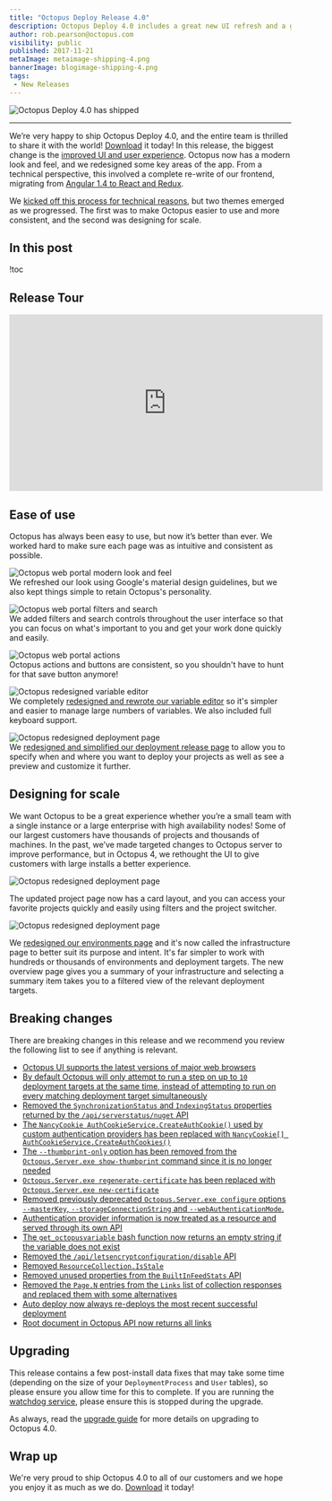 ```yaml
---
title: "Octopus Deploy Release 4.0"
description: Octopus Deploy 4.0 includes a great new UI refresh and a great user experience!
author: rob.pearson@octopus.com
visibility: public
published: 2017-11-21
metaImage: metaimage-shipping-4.png
bannerImage: blogimage-shipping-4.png
tags:
 - New Releases
---
```


![Octopus Deploy 4.0 has shipped](blogimage-shipping-4.png)

---

We’re very happy to ship Octopus Deploy 4.0, and the entire team is thrilled to share it with the world! [Download](https://octopus.com/downloads) it today! In this release, the biggest change is the [improved UI and user experience](/blog/2017-10/octopus-v4-uxui.md). Octopus now has a modern look and feel, and we redesigned some key areas of the app. From a technical perspective, this involved a complete re-write of our frontend, migrating from [Angular 1.4 to React and Redux](/blog/2017-11/octopus-v4-angular-to-react/index.md).

We [kicked off this process for technical reasons](/blog/2017-10/octopus-v4-history.md), but two themes emerged as we progressed. The first was to make Octopus easier to use and more consistent, and the second was designing for scale.

## In this post

!toc

## Release Tour

<iframe width="560" height="315" src="https://www.youtube.com/embed/i-NdrYnmhNU" frameborder="0" allowfullscreen></iframe>

## Ease of use

Octopus has always been easy to use, but now it’s better than ever. We worked hard to make sure each page was as intuitive and consistent as possible. 

![Octopus web portal modern look and feel](octopus-v4-modern-look.png "width=500")  
We refreshed our look using Google's material design guidelines, but we also kept things simple to retain Octopus's personality. 

![Octopus web portal filters and search](octopus-v4-filters-search.png "width=500")  
We added filters and search controls throughout the user interface so that you can focus on what's important to you and get your work done quickly and easily.

![Octopus web portal actions](octopus-v4-actions.png "width=500")  
Octopus actions and buttons are consistent, so you shouldn't have to hunt for that save button anymore!

![Octopus redesigned variable editor](octopus-v4-variable-editor.png "width=500")  
We completely [redesigned and rewrote our variable editor](/blog/2017-10/octopus-v4-variable-editor.md) so it's simpler and easier to manage large numbers of variables. We also included full keyboard support.

![Octopus redesigned deployment page](octopus-v4-deploy.png "width=500")  
We [redesigned and simplified our deployment release page](/blog/2017-11/octopus-v4-create-deployments.md) to allow you to specify when and where you want to deploy your projects as well as see a preview and customize it further. 

## Designing for scale

We want Octopus to be a great experience whether you’re a small team with a single instance or a large enterprise with high availability nodes! Some of our largest customers have thousands of projects and thousands of machines. In the past, we’ve made targeted changes to Octopus server to improve performance, but in Octopus 4, we rethought the UI to give customers with large installs a better experience.  

![Octopus redesigned deployment page](octopus-v4-projects-scale.png "width=500")  

The updated project page now has a card layout, and you can access your favorite projects quickly and easily using filters and the project switcher.

![Octopus redesigned deployment page](octopus-v4-infrastructure-scale.png "width=500")  

We [redesigned our environments page](/blog/2017-11/octopus-v4-infrastructure.md) and it's now called the infrastructure page to better suit its purpose and intent. It's far simpler to work with hundreds or thousands of environments and deployment targets. The new overview page gives you a summary of your infrastructure and selecting a summary item takes you to a filtered view of the relevant deployment targets.

## Breaking changes

There are breaking changes in this release and we recommend you review the following list to see if anything is relevant.

* [Octopus UI supports the latest versions of major web browsers](https://github.com/OctopusDeploy/Issues/issues/3938)
* [By default Octopus will only attempt to run a step on up to `10` deployment targets at the same time, instead of attempting to run on every matching deployment target simultaneously](https://github.com/OctopusDeploy/Issues/issues/3861)
* [Removed the `SynchronizationStatus` and `IndexingStatus` properties returned by the `/api/serverstatus/nuget` API](https://github.com/OctopusDeploy/Issues/issues/3842)
* [The `NancyCookie AuthCookieService.CreateAuthCookie()` used by custom authentication providers has been replaced with `NancyCookie[] AuthCookieService.CreateAuthCookies()`](https://github.com/OctopusDeploy/Issues/issues/3834)
* [The `--thumbprint-only` option has been removed from the `Octopus.Server.exe show-thumbprint` command since it is no longer needed](https://github.com/OctopusDeploy/Issues/issues/3833)
* [`Octopus.Server.exe regenerate-certificate` has been replaced with `Octopus.Server.exe new-certificate`](https://github.com/OctopusDeploy/Issues/issues/3832)
* [Removed previously deprecated `Octopus.Server.exe configure`  options `--masterKey`, `--storageConnectionString` and `--webAuthenticationMode`.](https://github.com/OctopusDeploy/Issues/issues/3831)
* [Authentication provider information is now treated as a resource and served through its own API](https://github.com/OctopusDeploy/Issues/issues/3803)
* [The `get_octopusvariable` bash function now returns an empty string if the variable does not exist](https://github.com/OctopusDeploy/Issues/issues/3747)
* [Removed the `/api/letsencryptconfiguration/disable` API](https://github.com/OctopusDeploy/Issues/issues/3720)
* [Removed `ResourceCollection.IsStale`](https://github.com/OctopusDeploy/Issues/issues/3658)
* [Removed unused properties from the `BuiltInFeedStats` API](https://github.com/OctopusDeploy/Issues/issues/3647)
* [Removed the `Page.N` entries from the `Links` list of collection responses and replaced them with some alternatives](https://github.com/OctopusDeploy/Issues/issues/3417)
* [Auto deploy now always re-deploys the most recent successful deployment](https://github.com/OctopusDeploy/Issues/issues/3358)
* [Root document in Octopus API now returns all links](https://github.com/OctopusDeploy/Issues/issues/3916)

## Upgrading

This release contains a few post-install data fixes that may take some time (depending on the size of your `DeploymentProcess` and `User` tables), so please ensure you allow time for this to complete. If you are running the [watchdog service](https://octopus.com/docs/administration/service-watchdog), please ensure this is stopped during the upgrade.

As always, read the [upgrade guide](https://octopus.com/docs/administration/upgrading) for more details on upgrading to Octopus 4.0.

## Wrap up

We're very proud to ship Octopus 4.0 to all of our customers and we hope you enjoy it as much as we do.  [Download](https://octopus.com/downloads) it today!